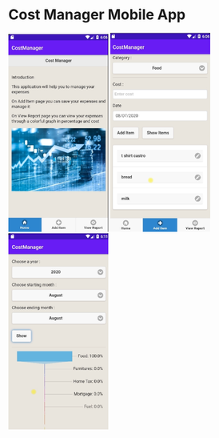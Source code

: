 # Cost Manager Mobile App

<img src="image/screen1.png"  width="200">
<img src="image/screen2.png"  width="200">
<img src="image/screen3.png"  width="200">
